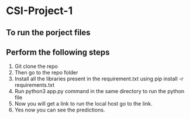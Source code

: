 # CSI-Project-1

## To run the porject files

## Perform the following steps

1. Git clone the repo
2. Then go to the repo folder
3. Install all the libraries present in the requirement.txt using pip install -r requirements.txt
4. Run python3 app.py command in the same directory to run the python file
5. Now you will get a link to run the local host go to the link.
6. Yes now you can see the predictions.
